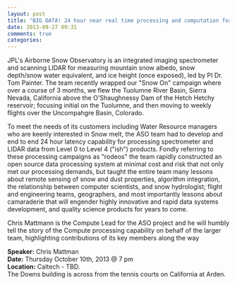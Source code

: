 ```yaml
---
layout: post
title: "BIG DATA! 24 hour near real time processing and computation for the JPL Airborne Snow Observatory"
date: 2013-09-27 09:31
comments: true
categories: 
---
```

JPL's Airborne Snow Observatory is an integrated imaging spectrometer and scanning LIDAR for measuring mountain snow albedo, snow depth/snow water equivalent, and ice height (once exposed), led by PI Dr. Tom Painter.  The team recently wrapped our "Snow On" campaign where over a course of 3 months, we flew the Tuolumne River Basin, Sierra Nevada, California above the O'Shaughnessy Dam of the Hetch Hetchy reservoir; focusing initial on the Tuolumne, and then moving to weekly flights over the Uncompahgre Basin, Colorado.

To meet the needs of its customers including Water Resource managers who are keenly interested in Snow melt, the ASO team had to develop and end to end 24 hour latency capability for processing spectrometer and LIDAR data from Level 0 to Level 4 ("ish") products. Fondly referring to these processing campaigns as "rodeos" the team rapidly constructed an open source data processing system at minimal cost and risk that not only met our processing demands, but taught the entire team many lessons about remote sensing of snow and dust properties, algorithm integration, the relationship between computer scientists, and snow hydrologist; flight and engineering teams, geographers, and most importantly lessons about camaraderie that will engender highly innovative and rapid data systems development, and quality science products for years to come.

Chris Mattmann is the Compute Lead for the ASO project and he will humbly tell the story of the Compute processing capability on behalf of the larger team, highlighting contributions of its key members along the way

__Speaker:__ Chris Mattman <br/>
__Date:__ Thursday October 10th, 2013 @ 7 pm <br/>
__Location:__ Caltech - TBD. <br/>
The Downs building is across from the tennis  courts on California at Arden. 
